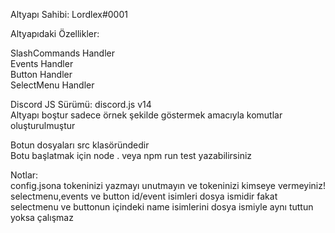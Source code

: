 Altyapı Sahibi: Lordlex#0001

Altyapıdaki Özellikler:

SlashCommands Handler<br>
Events Handler<br>
Button Handler<br>
SelectMenu Handler<br>

Discord JS Sürümü: discord.js v14<br>
Altyapı boştur sadece örnek şekilde göstermek amacıyla komutlar oluşturulmuştur<br>

Botun dosyaları src klasöründedir<br>
Botu başlatmak için node . veya npm run test yazabilirsiniz<br>


Notlar:<br>
config.jsona tokeninizi yazmayı unutmayın ve tokeninizi kimseye vermeyiniz!<br>
selectmenu,events ve button id/event isimleri dosya ismidir fakat selectmenu ve buttonun içindeki name isimlerini dosya ismiyle aynı tuttun yoksa çalışmaz
